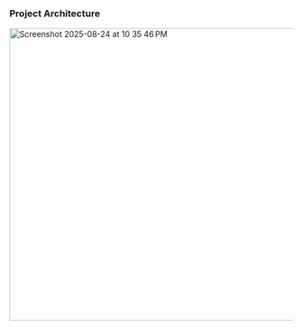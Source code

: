 ### Project Architecture
<img width="671" height="519" alt="Screenshot 2025-08-24 at 10 35 46 PM" src="https://github.com/user-attachments/assets/1da318ac-d060-4aa5-af6b-364ea00f0ff5" />
